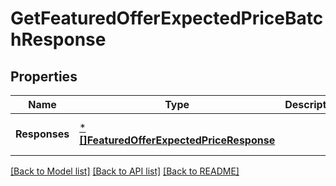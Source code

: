 # GetFeaturedOfferExpectedPriceBatchResponse

## Properties
Name | Type | Description | Notes
------------ | ------------- | ------------- | -------------
**Responses** | [***[]FeaturedOfferExpectedPriceResponse**](array.md) |  | [optional] [default to null]

[[Back to Model list]](../README.md#documentation-for-models) [[Back to API list]](../README.md#documentation-for-api-endpoints) [[Back to README]](../README.md)

